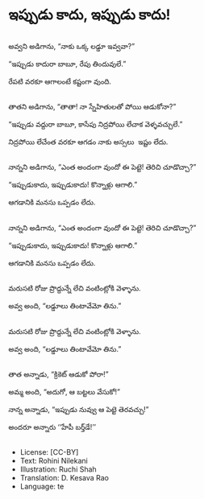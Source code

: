 # ఇప్పుడు కాదు, ఇప్పుడు కాదు!

##
అవ్వని అడిగాను, “నాకు ఒక్క లడ్డూ ఇవ్వవా?” 

“ఇప్పుడు కాదురా బాబూ, రేపు తిందువులే.”

రేపటి వరకూ ఆగాలంటే కష్టంగా వుంది. 

##
తాతని అడిగాను, “తాతా! నా స్నేహితులతో పోయి ఆడుకోనా?” 

“ఇప్పుడు వద్దురా బాబూ, కాసేపు నిద్రపోయి లేచాక వెళ్ళవచ్చులే.”  

నిద్రపోయి లేచేంత వరకూ ఆగడం నాకు అస్సలు  ఇష్టం లేదు. 

##
నాన్నని అడిగాను, “ఎంత అందంగా వుందో ఈ పెట్టె! తెరిచి చూడొచ్చా?” 

“ఇప్పుడుకాదు, ఇప్పుడుకాదు! కొన్నాళ్లు ఆగాలి.” 

ఆగడానికి మనసు ఒప్పడం లేదు. 

##
నాన్నని అడిగాను, “ఎంత అందంగా వుందో ఈ పెట్టె! తెరిచి చూడొచ్చా?” 

“ఇప్పుడుకాదు, ఇప్పుడుకాదు! కొన్నాళ్లు ఆగాలి.” 

ఆగడానికి మనసు ఒప్పడం లేదు. 

##
మరుసటి రోజు ప్రొద్దున్నే లేచి వంటింట్లోకి వెళ్ళాను. 

అవ్వ అంది, “లడ్డూలు తింటావేమో తిను.” 

##
మరుసటి రోజు ప్రొద్దున్నే లేచి వంటింట్లోకి వెళ్ళాను. 

అవ్వ అంది, “లడ్డూలు తింటావేమో తిను.” 

##
తాత అన్నాడు, “క్రికెట్ ఆడుకో పోరా!” 

అమ్మ అంది, “అదుగో, ఆ బట్టలు వేసుకో!” 

నాన్న అన్నాడు, “ఇప్పుడు నువ్వు ఆ పెట్టె తెరవచ్చు!”

అందరూ అన్నారు ‘‘హేపీ బర్త్‌డే!’’ 

##
* License: [CC-BY]
* Text: Rohini Nilekani
* Illustration: Ruchi Shah
* Translation: D. Kesava Rao
* Language: te
